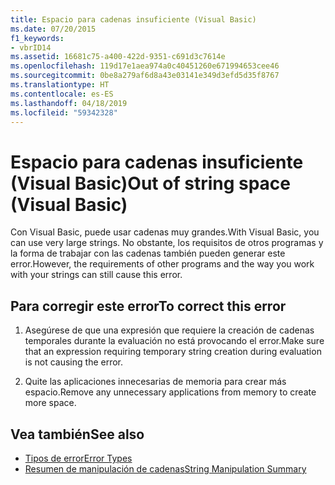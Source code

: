 ```yaml
---
title: Espacio para cadenas insuficiente (Visual Basic)
ms.date: 07/20/2015
f1_keywords:
- vbrID14
ms.assetid: 16681c75-a400-422d-9351-c691d3c7614e
ms.openlocfilehash: 119d17e1aea974a0c40451260e671994653cee46
ms.sourcegitcommit: 0be8a279af6d8a43e03141e349d3efd5d35f8767
ms.translationtype: HT
ms.contentlocale: es-ES
ms.lasthandoff: 04/18/2019
ms.locfileid: "59342328"
---
```

# <a name="out-of-string-space-visual-basic"></a><span data-ttu-id="c1c28-102">Espacio para cadenas insuficiente (Visual Basic)</span><span class="sxs-lookup"><span data-stu-id="c1c28-102">Out of string space (Visual Basic)</span></span>
<span data-ttu-id="c1c28-103">Con Visual Basic, puede usar cadenas muy grandes.</span><span class="sxs-lookup"><span data-stu-id="c1c28-103">With Visual Basic, you can use very large strings.</span></span> <span data-ttu-id="c1c28-104">No obstante, los requisitos de otros programas y la forma de trabajar con las cadenas también pueden generar este error.</span><span class="sxs-lookup"><span data-stu-id="c1c28-104">However, the requirements of other programs and the way you work with your strings can still cause this error.</span></span>  
  
## <a name="to-correct-this-error"></a><span data-ttu-id="c1c28-105">Para corregir este error</span><span class="sxs-lookup"><span data-stu-id="c1c28-105">To correct this error</span></span>  
  
1. <span data-ttu-id="c1c28-106">Asegúrese de que una expresión que requiere la creación de cadenas temporales durante la evaluación no está provocando el error.</span><span class="sxs-lookup"><span data-stu-id="c1c28-106">Make sure that an expression requiring temporary string creation during evaluation is not causing the error.</span></span>  
  
2. <span data-ttu-id="c1c28-107">Quite las aplicaciones innecesarias de memoria para crear más espacio.</span><span class="sxs-lookup"><span data-stu-id="c1c28-107">Remove any unnecessary applications from memory to create more space.</span></span>  
  
## <a name="see-also"></a><span data-ttu-id="c1c28-108">Vea también</span><span class="sxs-lookup"><span data-stu-id="c1c28-108">See also</span></span>

- [<span data-ttu-id="c1c28-109">Tipos de error</span><span class="sxs-lookup"><span data-stu-id="c1c28-109">Error Types</span></span>](../../../visual-basic/programming-guide/language-features/error-types.md)
- [<span data-ttu-id="c1c28-110">Resumen de manipulación de cadenas</span><span class="sxs-lookup"><span data-stu-id="c1c28-110">String Manipulation Summary</span></span>](../../../visual-basic/language-reference/keywords/string-manipulation-summary.md)
